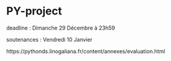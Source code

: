 <h1> PY-project </h1>
<p>deadline : Dimanche 29 Décembre à 23h59</p>
<p>soutenances : Vendredi 10 Janvier</p>
<p>https://pythonds.linogaliana.fr/content/annexes/evaluation.html</p>

